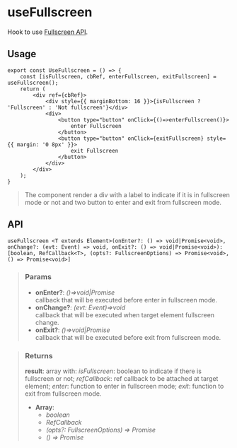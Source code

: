 # useFullscreen
Hook to use [Fullscreen API](https://developer.mozilla.org/en-US/docs/Web/API/Fullscreen_API).

## Usage

```tsx
export const UseFullscreen = () => {
	const [isFullscreen, cbRef, enterFullscreen, exitFullscreen] = useFullscreen();
	return (
		<div ref={cbRef}>
			<div style={{ marginBottom: 16 }}>{isFullscreen ? 'Fullscreen' : 'Not fullscreen'}</div>
			<div>
				<button type="button" onClick={()=>enterFullscreen()}>
					enter Fullscreen
				</button>
				<button type="button" onClick={exitFullscreen} style={{ margin: '0 8px' }}>
					exit Fullscreen
				</button>
			</div>
		</div>
	);
}
```

> The component render a div with a label to indicate if it is in fullscreen mode or not and two button to enter and exit from fullscreen mode.


## API

```tsx
useFullscreen <T extends Element>(onEnter?: () => void|Promise<void>, onChange?: (evt: Event) => void, onExit?: () => void|Promise<void>): [boolean, RefCallback<T>, (opts?: FullscreenOptions) => Promise<void>, () => Promise<void>] 
```

> ### Params
>
> - __onEnter?__: _()=>void|Promise<void>_  
callback that will be executed before enter in fullscreen mode.
> - __onChange?__: _(evt: Event)=>void_  
callback that will be executed when target element fullscreen change.
> - __onExit?__: _()=>void|Promise<void>_  
callback that will be executed before exit from fullscreen mode.
>

> ### Returns
>
> __result__: array with: _isFullscreen_: boolean to indicate if there is fullscreen or not; _refCallback_: ref callback to be attached at target element; _enter_: function to enter in fullscreen mode; _exit_: function to exit from fullscreen mode.
> - __Array__:  
>     - _boolean_  
>     - _RefCallback<T>_  
>     - _(opts?: FullscreenOptions) => Promise<void>_  
>     - _() => Promise<void>_  
>